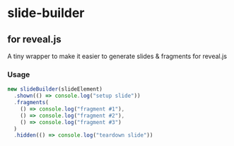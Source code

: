 # slide-builder
## for reveal.js

A tiny wrapper to make it easier to generate slides & fragments for reveal.js

### Usage

```js
new slideBuilder(slideElement)
  .shown(() => console.log("setup slide"))
  .fragments(
    () => console.log("fragment #1"),
    () => console.log("fragment #2"),
    () => console.log("fragment #3")
  )
  .hidden(() => console.log("teardown slide"))
```
